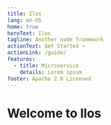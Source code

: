 ```yaml
---
title: Ilos
lang: en-US
home: true
heroText: Ilos
tagline: Another node framework
actionText: Get Started →
actionLink: /guide/
features:
  - title: Microservice
    details: Lorem ipsum
footer: Apache 2.0 Licensed
---
```


# Welcome to Ilos